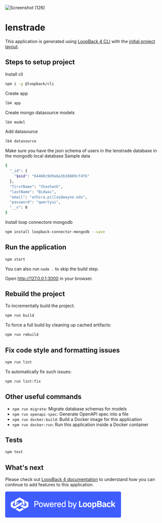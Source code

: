 ![Screenshot (126)](https://github.com/Shashank65536/Assign-14-Auto-API-Generated/assets/40866700/7d091dd6-3fd5-46c8-aa02-72ce511ef1f4)

# lenstrade

This application is generated using [LoopBack 4 CLI](https://loopback.io/doc/en/lb4/Command-line-interface.html) with the
[initial project layout](https://loopback.io/doc/en/lb4/Loopback-application-layout.html).

## Steps to setup project
Install cli 

```sh
npm i -g @loopback/cli
```
Create app

```sh
lb4 app
```

Create mongo datasource models

```sh
lb4 model
```

Add datasource

```sh
lb4 datasource
```

Make sure you have the json schema of users in the lenstrade database in the mongodb local database
Sample data

```sh
{
  "_id": {
    "$oid": "64460c9d9a6a3b38889cf4fb"
  },
  "firstName": "Shashank",
  "lastName": "Bidwai",
  "email": "athira.pillai@wayne.edu",
  "password": "qwertyui",
  "__v": 0
}
```

Install loop connectore mongodb

```sh
npm install loopback-connector-mongodb --save
```



## Run the application

```sh
npm start
```

You can also run `node .` to skip the build step.

Open http://127.0.0.1:3000 in your browser.

## Rebuild the project

To incrementally build the project:

```sh
npm run build
```

To force a full build by cleaning up cached artifacts:

```sh
npm run rebuild
```

## Fix code style and formatting issues

```sh
npm run lint
```

To automatically fix such issues:

```sh
npm run lint:fix
```

## Other useful commands

- `npm run migrate`: Migrate database schemas for models
- `npm run openapi-spec`: Generate OpenAPI spec into a file
- `npm run docker:build`: Build a Docker image for this application
- `npm run docker:run`: Run this application inside a Docker container

## Tests

```sh
npm test
```

## What's next

Please check out [LoopBack 4 documentation](https://loopback.io/doc/en/lb4/) to
understand how you can continue to add features to this application.

[![LoopBack](https://github.com/loopbackio/loopback-next/raw/master/docs/site/imgs/branding/Powered-by-LoopBack-Badge-(blue)-@2x.png)](http://loopback.io/)
